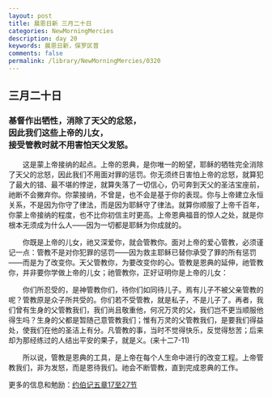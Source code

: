 ```yaml
---
layout: post
title: 晨恩日新 三月二十日
categories: NewMorningMercies
description: day 20
keywords: 晨恩日新，保罗区普
comments: false
permalink: /library/NewMorningMercies/0320
---
```


## 三月二十日

### 基督作出牺性，消除了天父的忿怒， <br> 因此我们这些上帝的儿女， <br> 接受管教时就不用害怕天父发怒。


&emsp;&emsp;这是蒙上帝接纳的起点。上帝的恩典，是你唯一的盼望，耶稣的牺牲完全消除了天父的忿怒，因此我们不用面对罪的惩罚。你无须终日害怕上帝的忿怒，就算犯了最大的错、最不堪的悖逆，就算失落了一切信心，仍可奔到天父的圣洁宝座前，祂断不会撇弃你。你蒙接纳，不曾是，也不会是基于你的表现。你与上帝建立永恒关系，不是因为你守了律法，而是因为耶稣守了律法。就算你顺服了上帝千百年，你蒙上帝接纳的程度，也不比你初信主时更高。上帝恩典福音的惊人之处，就是你根本无须成为什么人——因为一切都是耶稣为你成就的。

&emsp;&emsp;你既是上帝的儿女，祂又深爱你，就会管教你。面对上帝的爱心管教，必须谨记一点：管教不是对你犯罪的惩罚——因为救主耶稣已替你承受了罪的所有惩罚——而是为了改变你。天父管教你，为要改变你的心。管教是恩典的延伸，祂管教你，并非要你学做上帝的儿女；祂管教你，正好证明你是上帝的儿女：

&emsp;&emsp;你们所忍受的，是神管教你们，待你们如同待儿子。焉有儿子不被父亲管教的呢？管教原是众子所共受的。你们若不受管教，就是私子，不是儿子了。再者，我们曾有生身的父管教我们，我们尚且敬重他，何况万灵的父，我们岂不更当顺服他得生吗？生身的父都是暂随己意管教我们；惟有万灵的父管教我们，是要我们得益处，使我们在他的圣洁上有分。凡管教的事，当时不觉得快乐，反觉得愁苦；后来却为那经练过的人结出平安的果子，就是义。(来十二7-11)

&emsp;&emsp;所以说，管教是恩典的工具，是上帝在每个人生命中进行的改变工程。上帝管教我们，非为发怒，而是恩待我们。祂会不断管教，直到完成恩典的工作。

更多的信息和勉励：[约伯记五章17至27节](http://rcuv.hkbs.org.hk/CUNP1s/JOB/5/)